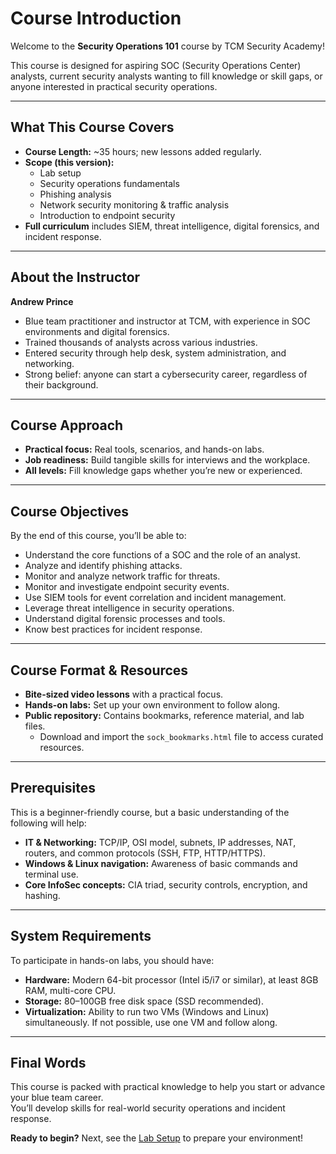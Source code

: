 # Course Introduction

Welcome to the **Security Operations 101** course by TCM Security Academy!

This course is designed for aspiring SOC (Security Operations Center) analysts, current security analysts wanting to fill knowledge or skill gaps, or anyone interested in practical security operations.

---

## What This Course Covers

- **Course Length:** ~35 hours; new lessons added regularly.
- **Scope (this version):**
  - Lab setup
  - Security operations fundamentals
  - Phishing analysis
  - Network security monitoring & traffic analysis
  - Introduction to endpoint security
- **Full curriculum** includes SIEM, threat intelligence, digital forensics, and incident response.

---

## About the Instructor

**Andrew Prince**  
- Blue team practitioner and instructor at TCM, with experience in SOC environments and digital forensics.
- Trained thousands of analysts across various industries.
- Entered security through help desk, system administration, and networking.
- Strong belief: anyone can start a cybersecurity career, regardless of their background.

---

## Course Approach

- **Practical focus:** Real tools, scenarios, and hands-on labs.
- **Job readiness:** Build tangible skills for interviews and the workplace.
- **All levels:** Fill knowledge gaps whether you’re new or experienced.

---

## Course Objectives

By the end of this course, you’ll be able to:

- Understand the core functions of a SOC and the role of an analyst.
- Analyze and identify phishing attacks.
- Monitor and analyze network traffic for threats.
- Monitor and investigate endpoint security events.
- Use SIEM tools for event correlation and incident management.
- Leverage threat intelligence in security operations.
- Understand digital forensic processes and tools.
- Know best practices for incident response.

---

## Course Format & Resources

- **Bite-sized video lessons** with a practical focus.
- **Hands-on labs:** Set up your own environment to follow along.
- **Public repository:** Contains bookmarks, reference material, and lab files.  
  - Download and import the `sock_bookmarks.html` file to access curated resources.

---

## Prerequisites

This is a beginner-friendly course, but a basic understanding of the following will help:

- **IT & Networking:** TCP/IP, OSI model, subnets, IP addresses, NAT, routers, and common protocols (SSH, FTP, HTTP/HTTPS).
- **Windows & Linux navigation:** Awareness of basic commands and terminal use.
- **Core InfoSec concepts:** CIA triad, security controls, encryption, and hashing.

---

## System Requirements

To participate in hands-on labs, you should have:

- **Hardware:** Modern 64-bit processor (Intel i5/i7 or similar), at least 8GB RAM, multi-core CPU.
- **Storage:** 80–100GB free disk space (SSD recommended).
- **Virtualization:** Ability to run two VMs (Windows and Linux) simultaneously. If not possible, use one VM and follow along.

---

## Final Words

This course is packed with practical knowledge to help you start or advance your blue team career.  
You’ll develop skills for real-world security operations and incident response.

**Ready to begin?** Next, see the [Lab Setup](Lab%20Setup.md) to prepare your environment!